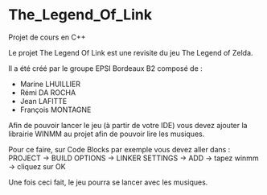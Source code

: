 # The_Legend_Of_Link
Projet de cours en C++


Le projet The Legend Of Link est une revisite du jeu The Legend of Zelda.

Il a été créé par le groupe EPSI Bordeaux B2 composé de :
 - Marine LHUILLIER
 - Rémi DA ROCHA
 - Jean LAFITTE
 - François MONTAGNE
 
Afin de pouvoir lancer le jeu (à partir de votre IDE) vous devez ajouter la librairie WINMM au projet afin de pouvoir lire les musiques.

Pour ce faire, sur Code Blocks par exemple vous devez aller dans :
PROJECT -> BUILD OPTIONS -> LINKER SETTINGS -> ADD -> tapez winmm -> cliquez sur OK

Une fois ceci fait, le jeu pourra se lancer avec les musiques.
